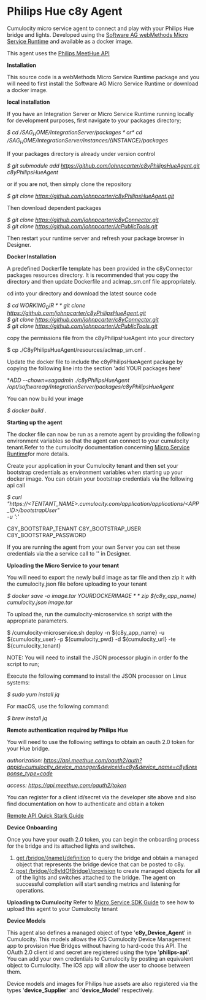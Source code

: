  
 # Philips Hue c8y Agent

Cumulocity micro service agent to connect and play with your Philips Hue bridge and lights.
Developed using the [Software AG webMethods Micro Service Runtime](https://hub.docker.com/_/softwareag-webmethods-microservicesruntime) and available as a docker image.

This agent uses the [Philips MeetHue API](https://developers.meethue.com)

**Installation**

This source code is a webMethods Micro Service Runtime package and you will need to first install the Software AG Micro Service Runtime or download a docker image.

**local installation**

If you have an Integration Server or Micro Service Runtime running locally for development purposes, first navigate to your packages directory;

*$ cd /${SAG_HOME}/IntegrationServer/packages*  
or  
*$ cd /${SAG_HOME}/IntegrationServer/instances/${INSTANCE}/packages*  

If your packages directory is already under version control

*$ git submodule add https://github.com/johnpcarter/c8yPhilipsHueAgent.git c8yPhilipsHueAgent*

or if you are not, then simply clone the repository

*$ git clone https://github.com/johnpcarter/c8yPhilipsHueAgent.git*  

Then download dependent packages

*$ git clone https://github.com/johnpcarter/c8yConnector.git*  
*$ git clone https://github.com/johnpcarter/JcPublicTools.git*  

Then restart your runtime server and refresh your package browser in Designer.

**Docker Installation**

A predefined Dockerfile template has been provided in the c8yConnector packages resources directory. It is recommended that you copy the directory
and then update Dockerfile and aclmap_sm.cnf file appropriately.

cd into your directory and download the latest source code

*$ cd ${WORKING_DIR}*  
*$ git clone https://github.com/johnpcarter/c8yPhilipsHueAgent.git*  
*$ git clone https://github.com/johnpcarter/c8yConnector.git*  
*$ git clone https://github.com/johnpcarter/JcPublicTools.git*  

copy the permissions file from the c8yPhilipsHueAgent into your directory

$ cp ./C8yPhilipsHueAgent/resources/aclmap_sm.cnf .  

Update the docker file to include the c8yPhilipsHueAgent package by copying the following line into the section 'add YOUR packages here'

**ADD --chown=sagadmin ./c8yPhilipsHueAgent /opt/softwareag/IntegrationServer/packages/c8yPhilipsHueAgent* 

You can now build your image

*$ docker build .*  

**Starting up the agent**

The docker file can now be run as a remote agent by providing the following environment variables so that the agent can connect to your 
cumulocity tenant.Refer to the cumulocity documentation concerning [Micro Service Runtime](https://cumulocity.com/guides/microservice-sdk/concept/#microservice-runtime)for more details.

Create your application in your Cumulocity tenant and then set your bootstrap credentials as environment variables when starting up your
docker image. You can obtain your bootstrap credentials via the following api call

*$ curl "https://<TENTANT_NAME>.cumulocity.com/application/applications/<APP_ID>/bootstrapUser" \
 -u '<YOUR USER>:<YOUR PASSWORD>'*

C8Y_BOOTSTRAP_TENANT
C8Y_BOOTSTRAP_USER
C8Y_BOOTSTRAP_PASSWORD

If you are running the agent from your own Server you can set these credentials via the a service call to '' in Designer.

**Uploading the Micro Service to your tenant**

You will need to export the newly build image as tar file and then zip it with the cumulocity.json file before uploading to your tenant

*$ docker save -o image.tar ${YOUR DOCKER IMAGE}*  
*$ zip ${c8y_app_name} cumulocity.json image.tar*  

To upload the, run the cumulocity-microservice.sh script with the appropriate parameters.

$ /cumulocity-microservice.sh deploy -n ${c8y_app_name} -u ${cumulocity_user} -p ${cumulocity_pwd} -d ${cumulocity_url} -te ${cumulocity_tenant}

NOTE: You will need to install the JSON processor plugin in order fo the script to run;

Execute the following command to install the JSON processor on Linux systems:

*$ sudo yum install jq*  

For macOS, use the following command:

*$ brew install jq*  

**Remote authentication required by Philips Hue**
 
 You will need to use the following settings to obtain an oauth 2.0 token for your Hue bridge.
  
 *authorization: https://api.meethue.com/oauth2/auth?appid=cumulocity_device_manager&deviceid=c8y&device_name=c8y&response_type=code*
 
 *access: https://api.meethue.com/oauth2/token*
  
 You can register for a client id/secret via the developer site above and also find documentation on how to authenticate and obtain a token
 
 [Remote API Quick Stark Guide](https://developers.meethue.com/develop/hue-api/remote-api-quick-start-guide)
 
**Device Onboarding**

  Once you have your ouath 2.0 token, you can begin the onboarding process for the bridge and its attached lights and switches.
  
  1) [get /bridge/{name}/definition](./#/bridge/9627a8b7-1332-401b-878e-9fa641f418e4) to query the bridge and obtain a managed object
  that represents the bridge device that can be posted to c8y.
  2) [post /bridge/{c8yIdOfBridge}/provision](./#/bridge/6060f35b-3d59-402f-a3df-19df2edece0b) to create managed objects for
  all of the lights and switches attached to the bridge. The agent on successful completion will start sending metrics and listening for operations.
  
**Uploading to Cumulocity**
  Refer to [Micro Service SDK Guide](https://cumulocity.com/guides/microservice-sdk/introduction/) to see how to upload this agent to your
  Cumulocity tenant
  
**Device Models**

  This agent also defines a managed object of type '**c8y_Device_Agent**' in Cumulocity. This models allows the iOS Cumulocity Device Management app
  to provision Hue Bridges without having to hard-code this API. The OAuth 2.0 client id and secret are registered using the type '**philips-api**'. 
  You can add your own credentials to Cumulocity by posting an equivalent object to Cumulocity. The iOS app will allow the user to choose between them.
  
  Device models and images for Philips hue assets are also registered via the types '**device_Supplier**' and '**device_Model**' respectively.
